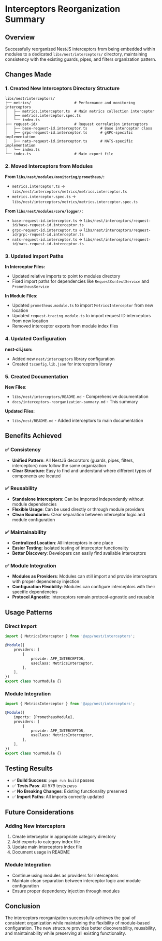 # Interceptors Reorganization Summary

## Overview

Successfully reorganized NestJS interceptors from being embedded within modules to a dedicated `libs/nest/interceptors/` directory, maintaining consistency with the existing guards, pipes, and filters organization pattern.

## Changes Made

### 1. **Created New Interceptors Directory Structure**

```
libs/nest/interceptors/
├── metrics/                    # Performance and monitoring interceptors
│   ├── metrics.interceptor.ts  # Main metrics collection interceptor
│   ├── metrics.interceptor.spec.ts
│   └── index.ts
├── request-id/                 # Request correlation interceptors
│   ├── base-request-id.interceptor.ts      # Base interceptor class
│   ├── grpc-request-id.interceptor.ts      # gRPC-specific implementation
│   ├── nats-request-id.interceptor.ts      # NATS-specific implementation
│   └── index.ts
└── index.ts                    # Main export file
```

### 2. **Moved Interceptors from Modules**

**From `libs/nest/modules/monitoring/prometheus/`:**

- `metrics.interceptor.ts` → `libs/nest/interceptors/metrics/metrics.interceptor.ts`
- `metrics.interceptor.spec.ts` → `libs/nest/interceptors/metrics/metrics.interceptor.spec.ts`

**From `libs/nest/modules/core/logger/`:**

- `base-request-id.interceptor.ts` → `libs/nest/interceptors/request-id/base-request-id.interceptor.ts`
- `grpc-request-id.interceptor.ts` → `libs/nest/interceptors/request-id/grpc-request-id.interceptor.ts`
- `nats-request-id.interceptor.ts` → `libs/nest/interceptors/request-id/nats-request-id.interceptor.ts`

### 3. **Updated Import Paths**

**In Interceptor Files:**

- Updated relative imports to point to modules directory
- Fixed import paths for dependencies like `RequestContextService` and `PrometheusService`

**In Module Files:**

- Updated `prometheus.module.ts` to import `MetricsInterceptor` from new location
- Updated `request-tracing.module.ts` to import request ID interceptors from new location
- Removed interceptor exports from module index files

### 4. **Updated Configuration**

**nest-cli.json:**

- Added new `nest/interceptors` library configuration
- Created `tsconfig.lib.json` for interceptors library

### 5. **Created Documentation**

**New Files:**

- `libs/nest/interceptors/README.md` - Comprehensive documentation
- `docs/interceptors-reorganization-summary.md` - This summary

**Updated Files:**

- `libs/nest/README.md` - Added interceptors to main documentation

## Benefits Achieved

### ✅ **Consistency**

- **Unified Pattern**: All NestJS decorators (guards, pipes, filters, interceptors) now follow the same organization
- **Clear Structure**: Easy to find and understand where different types of components are located

### ✅ **Reusability**

- **Standalone Interceptors**: Can be imported independently without module dependencies
- **Flexible Usage**: Can be used directly or through module providers
- **Clean Boundaries**: Clear separation between interceptor logic and module configuration

### ✅ **Maintainability**

- **Centralized Location**: All interceptors in one place
- **Easier Testing**: Isolated testing of interceptor functionality
- **Better Discovery**: Developers can easily find available interceptors

### ✅ **Module Integration**

- **Modules as Providers**: Modules can still import and provide interceptors with proper dependency injection
- **Configuration Flexibility**: Modules can configure interceptors with their specific dependencies
- **Protocol Agnostic**: Interceptors remain protocol-agnostic and reusable

## Usage Patterns

### **Direct Import**

```typescript
import { MetricsInterceptor } from '@app/nest/interceptors';

@Module({
	providers: [
		{
			provide: APP_INTERCEPTOR,
			useClass: MetricsInterceptor,
		},
	],
})
export class YourModule {}
```

### **Module Integration**

```typescript
import { MetricsInterceptor } from '@app/nest/interceptors';

@Module({
	imports: [PrometheusModule],
	providers: [
		{
			provide: APP_INTERCEPTOR,
			useClass: MetricsInterceptor,
		},
	],
})
export class YourModule {}
```

## Testing Results

- ✅ **Build Success**: `pnpm run build` passes
- ✅ **Tests Pass**: All 579 tests pass
- ✅ **No Breaking Changes**: Existing functionality preserved
- ✅ **Import Paths**: All imports correctly updated

## Future Considerations

### **Adding New Interceptors**

1. Create interceptor in appropriate category directory
2. Add exports to category index file
3. Update main interceptors index file
4. Document usage in README

### **Module Integration**

- Continue using modules as providers for interceptors
- Maintain clean separation between interceptor logic and module configuration
- Ensure proper dependency injection through modules

## Conclusion

The interceptors reorganization successfully achieves the goal of consistent organization while maintaining the flexibility of module-based configuration. The new structure provides better discoverability, reusability, and maintainability while preserving all existing functionality.
